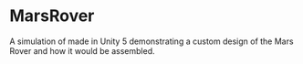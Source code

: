 # MarsRover

A simulation of made in Unity 5 demonstrating a custom design of the Mars Rover and how it would be assembled. 
